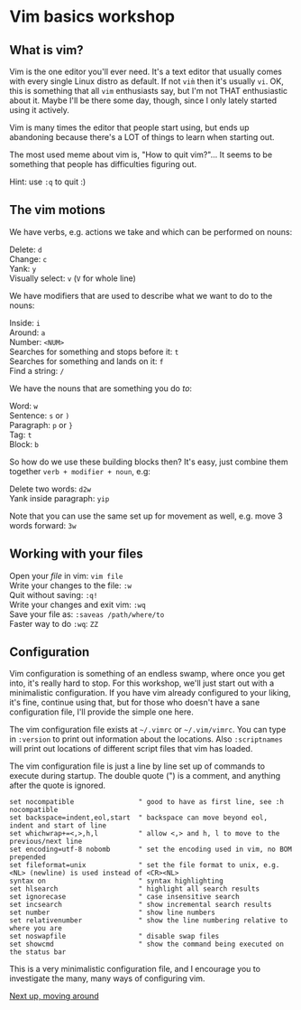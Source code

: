 # Vim basics workshop

## What is vim?

Vim is the one editor you'll ever need. It's a text editor that usually comes with every single Linux distro as default. If not `vim̀` then it's usually `vi`. OK, this is something that all `vim` enthusiasts say, but I'm not THAT enthusiastic about it. Maybe I'll be there some day, though, since I only lately started using it actively. 

Vim is many times the editor that people start using, but ends up abandoning because there's a LOT of things to learn when starting out.

The most used meme about vim is, "How to quit vim?"... It seems to be something that people has difficulties figuring out.

Hint: use `:q` to quit :)

## The vim motions

We have verbs, e.g. actions we take and which can be performed on nouns:

Delete: `d`\
Change: `c`\
Yank: `y`\
Visually select: `v` (`V` for whole line)

We have modifiers that are used to describe what we want to do to the nouns:

Inside: `i`\
Around: `a`\
Number: `<NUM>`\
Searches for something and stops before it: `t`\
Searches for something and lands on it: `f`\
Find a string: `/`

We have the nouns that are something you do _to_:

Word: `w`\
Sentence: `s` or `)`\
Paragraph: `p` or `}`\
Tag: `t`\
Block: `b`

So how do we use these building blocks then? It's easy, just combine them together `verb + modifier + noun`, e.g:

Delete two words: `d2w`\
Yank inside paragraph: `yip`

Note that you can use the same set up for movement as well, e.g. move 3 words forward: `3w`

## Working with your files

Open your _file_ in vim: `vim file`\
Write your changes to the file: `:w`\
Quit without saving: `:q!`\
Write your changes and exit vim: `:wq`\
Save your file as: `:saveas /path/where/to`\
Faster way to do `:wq`: `ZZ`

## Configuration

Vim configuration is something of an endless swamp, where once you get into, it's really hard to stop. For this workshop, we'll just start out with a minimalistic configuration. If you have vim already configured to your liking, it's fine, continue using that, but for those who doesn't have a sane configuration file, I'll provide the simple one here.

The vim configuration file exists at `~/.vimrc` or `~/.vim/vimrc`. You can type in `:version` to print out information about the locations.
Also `:scriptnames` will print out locations of different script files that vim has loaded.

The vim configuration file is just a line by line set up of commands to execute during startup. The double quote (") is a comment, and anything after the quote is ignored.

```
set nocompatible                " good to have as first line, see :h nocompatible
set backspace=indent,eol,start  " backspace can move beyond eol, indent and start of line
set whichwrap+=<,>,h,l          " allow <,> and h, l to move to the previous/next line
set encoding=utf-8 nobomb       " set the encoding used in vim, no BOM prepended
set fileformat=unix             " set the file format to unix, e.g. <NL> (newline) is used instead of <CR><NL>
syntax on                       " syntax highlighting
set hlsearch                    " highlight all search results
set ignorecase                  " case insensitive search
set incsearch                   " show incremental search results
set number                      " show line numbers
set relativenumber              " show the line numbering relative to where you are 
set noswapfile                  " disable swap files
set showcmd                     " show the command being executed on the status bar
```

This is a very minimalistic configuration file, and I encourage you to investigate the many, many ways of configuring vim.


[Next up, moving around](02-movement.md)
